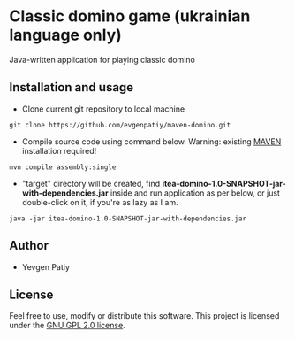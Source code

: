 # Classic domino game (ukrainian language only)

Java-written application for playing classic domino

## Installation and usage

* Clone current git repository to local machine

`git clone https://github.com/evgenpatiy/maven-domino.git`

* Compile source code using command below. Warning: existing [MAVEN](https://maven.apache.org/) installation required!
   
`mvn compile assembly:single` 

* "target" directory will be created, find **itea-domino-1.0-SNAPSHOT-jar-with-dependencies.jar** inside and run application as per below, or just double-click on it, if you're as lazy as I am.

`java -jar itea-domino-1.0-SNAPSHOT-jar-with-dependencies.jar`

## Author

- Yevgen Patiy

## License

Feel free to use, modify or distribute this software. This project is licensed under the [GNU GPL 2.0 license](https://www.gnu.org/licenses/old-licenses/gpl-2.0.uk.html).
